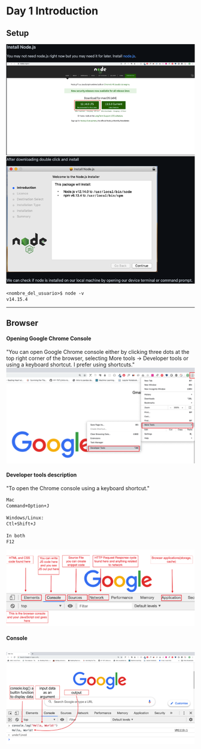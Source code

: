 # Day 1 Introduction

## Setup
![Setup](images/1_setup.png)
![Setup](images/1_setup_2.png)

    <nombre_del_usuario>$ node -v
    v14.15.4
---
## Browser
#### Opening Google Chrome Console
"You can open Google Chrome console either by clicking three dots at the top right corner of the browser, selecting More tools -> Developer tools or using a keyboard shortcut. I prefer using shortcuts."
![Browser](images/1_browser_developer_tools.png)
#### Developer tools description

"To open the Chrome console using a keyboard shortcut."
    
    Mac
    Command+Option+J

    Windows/Linux:
    Ctl+Shift+J

    In both
    F12
![Browser](images/1_browser_description.png)
#### Console
![Browser](images/1_browser_console_explanation.png)
---
